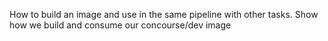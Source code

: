 How to build an image and use in the same pipeline with other tasks. Show how we build and consume our concourse/dev image
